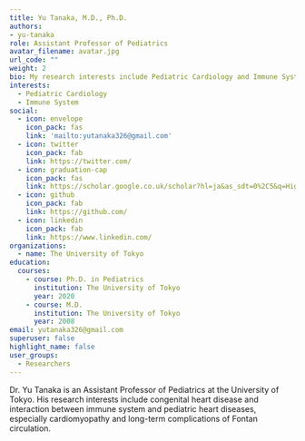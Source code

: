 ```yaml
---
title: Yu Tanaka, M.D., Ph.D.
authors:
- yu-tanaka
role: Assistant Professor of Pediatrics
avatar_filename: avatar.jpg
url_code: ""
weight: 2
bio: My research interests include Pediatric Cardiology and Immune System.
interests:
  - Pediatric Cardiology
  - Immune System
social:
  - icon: envelope
    icon_pack: fas
    link: 'mailto:yutanaka326@gmail.com'
  - icon: twitter
    icon_pack: fab
    link: https://twitter.com/
  - icon: graduation-cap
    icon_pack: fas
    link: https://scholar.google.co.uk/scholar?hl=ja&as_sdt=0%2C5&q=Higashikuni+y&btnG=
  - icon: github
    icon_pack: fab
    link: https://github.com/
  - icon: linkedin
    icon_pack: fab
    link: https://www.linkedin.com/
organizations:
  - name: The University of Tokyo
education:
  courses:
    - course: Ph.D. in Pediatrics
      institution: The University of Tokyo
      year: 2020
    - course: M.D.
      institution: The University of Tokyo
      year: 2008  
email: yutanaka326@gmail.com
superuser: false
highlight_name: false
user_groups:
  - Researchers
---
```


Dr. Yu Tanaka is an Assistant Professor of Pediatrics at the University of Tokyo. His research interests include congenital heart disease and interaction between immune system and pediatric heart diseases, especially cardiomyopathy and long-term complications of Fontan circulation.
